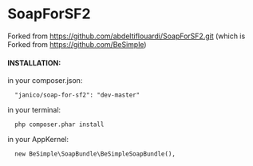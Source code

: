 SoapForSF2
==========

Forked from https://github.com/abdeltiflouardi/SoapForSF2.git (which is Forked from https://github.com/BeSimple)

#### INSTALLATION:


in your composer.json:

      "janico/soap-for-sf2": "dev-master"

in your terminal:

      php composer.phar install

in your AppKernel:

      new BeSimple\SoapBundle\BeSimpleSoapBundle(),


